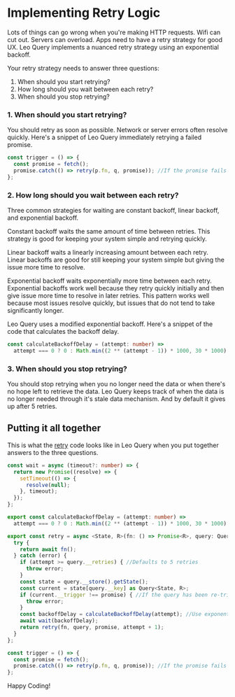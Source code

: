 # Implementing Retry Logic

Lots of things can go wrong when you're making HTTP requests. Wifi can cut out. Servers can overload. Apps need to have a retry strategy for good UX. Leo Query implements a nuanced retry strategy using an exponential backoff.

Your retry strategy needs to answer three questions: 

1. When should you start retrying? 
2. How long should you wait between each retry? 
3. When should you stop retrying?

### 1. When should you start retrying?

You should retry as soon as possible. Network or server errors often resolve quickly. Here's a snippet of Leo Query immediately retrying a failed promise.

```typescript
const trigger = () => {
  const promise = fetch();
  promise.catch(() => retry(p.fn, q, promise)); //If the promise fails immediately retry
};
```

### 2. How long should you wait between each retry?

Three common strategies for waiting are constant backoff, linear backoff, and exponential backoff. 

Constant backoff waits the same amount of time between retries. This strategy is good for keeping your system simple and retrying quickly. 

Linear backoff waits a linearly increasing amount between each retry. Linear backoffs are good for still keeping your system simple but giving the issue more time to resolve. 

Exponential backoff waits exponentially more time between each retry. Exponential backoffs work well because they retry quickly initially and then give issue more time to resolve in later retries. This pattern works well because most issues resolve quickly, but issues that do not tend to take significantly longer. 

Leo Query uses a modified exponential backoff. Here's a snippet of the code that calculates the backoff delay.

```typescript
const calculateBackoffDelay = (attempt: number) =>
  attempt === 0 ? 0 : Math.min((2 ** (attempt - 1)) * 1000, 30 * 1000);
```

### 3. When should you stop retrying?

You should stop retrying when you no longer need the data or when there's no hope left to retrieve the data. Leo Query keeps track of when the data is no longer needed through it's stale data mechanism. And by default it gives up after 5 retries.

## Putting it all together

This is what the [retry](https://github.com/steaks/leo-query/blob/main/src/retry.ts) code looks like in Leo Query when you put together answers to the three questions.

```typescript
const wait = async (timeout?: number) => {
  return new Promise((resolve) => {
    setTimeout(() => {
      resolve(null);
    }, timeout);
  });
};

export const calculateBackoffDelay = (attempt: number) =>
  attempt === 0 ? 0 : Math.min((2 ** (attempt - 1)) * 1000, 30 * 1000);

export const retry = async <State, R>(fn: () => Promise<R>, query: Query<State, R>, promise: Promise<R>, attempt: number = 0): Promise<R> => {
  try {
    return await fn();
  } catch (error) {
    if (attempt >= query.__retries) { //Defaults to 5 retries
      throw error;
    }
    const state = query.__store().getState();
    const current = state[query.__key] as Query<State, R>;
    if (current.__trigger !== promise) { //If the query has been re-triggered then we no longer need the data
      throw error;
    }
    const backoffDelay = calculateBackoffDelay(attempt); //Use exponential backoff
    await wait(backoffDelay);
    return retry(fn, query, promise, attempt + 1);
  }
};

const trigger = () => {
  const promise = fetch();
  promise.catch(() => retry(p.fn, q, promise)); //If the promise fails then we immediately retry
};
```

Happy Coding!